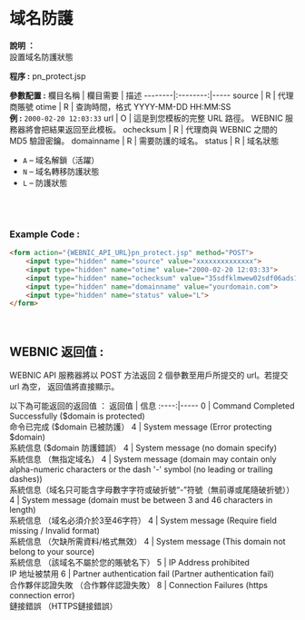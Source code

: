 # 域名防護

**說明 ：** <br>
設置域名防護狀態

**程序 :** pn_protect.jsp

**參數配置 :**
欄目名稱 | 欄目需要 | 描述
--------|:--------:|-----
source | R | 代理商賬號
otime | R | 查詢時間，格式 YYYY-MM-DD HH:MM:SS <br> **例 :** `2000-02-20 12:03:33`
url | O | 這是到您模板的完整 URL 路徑。 WEBNIC 服務器將會把結果返回至此模板。
ochecksum | R | 代理商與 WEBNIC 之間的 MD5 驗證密鑰。
domainname | R | 需要防護的域名。
status | R | 域名狀態<ul><li>`A` – 域名解鎖（活躍）</li><li>`N` – 域名轉移防護狀態</li><li>`L` – 防護狀態</li></ul>

<br><br>

### Example Code :

```HTML
<form action="{WEBNIC_API_URL}pn_protect.jsp" method="POST"> 
    <input type="hidden" name="source" value="xxxxxxxxxxxxxx"> 
    <input type="hidden" name="otime" value="2000-02-20 12:03:33"> 
    <input type="hidden" name="ochecksum" value="35sdfklmwew02sdf06ads1asd3"> 
    <input type="hidden" name="domainname" value="yourdomain.com">
    <input type="hidden" name="status" value="L">
</form>
```

<br>

WEBNIC 返回值 :
-----
WEBNIC API 服務器將以 POST 方法返回 2 個參數至用戶所提交的 url。若提交 url 為空， 返回值將直接顯示。

以下為可能返回的返回值 ：
返回值 | 信息
:----:|-----
0 | Command Completed Successfully (\$domain is protected) <br> 命令已完成 (\$domain 已被防護）
4 | System message (Error protecting $domain) <br> 系統信息 (\$domain 防護錯誤）
4 | System message (no domain specify) <br> 系統信息 （無指定域名）
4 | System message (domain may contain only alpha-numeric characters or the dash '-' symbol (no leading or trailing dashes)) <br> 系統信息（域名只可能含字母數字字符或破折號“-”符號（無前導或尾隨破折號））
4 | System message (domain must be between 3 and 46 characters in length) <br> 系統信息 （域名必須介於3至46字符）
4 | System message (Require field missing / Invalid format) <br> 系統信息 （欠缺所需資料/格式無效）
4 | System message (This domain not belong to your source) <br> 系統信息 （該域名不屬於您的賬號名下）
5 | IP Address prohibited <br> IP 地址被禁用
6 | Partner authentication fail (Partner authentication fail) <br> 合作夥伴認證失敗 （合作夥伴認證失敗）
8 | Connection Failures (https connection error) <br> 鏈接錯誤 （HTTPS鏈接錯誤）